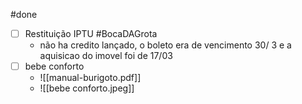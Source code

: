 #done 

- [ ] Restituição IPTU #BocaDAGrota 
	- não ha credito lançado, o boleto era de vencimento 30/ 3 e a aquisicao do imovel foi de 17/03
-  [ ] bebe conforto
	- ![[manual-burigoto.pdf]]
	- ![[bebe conforto.jpeg]]